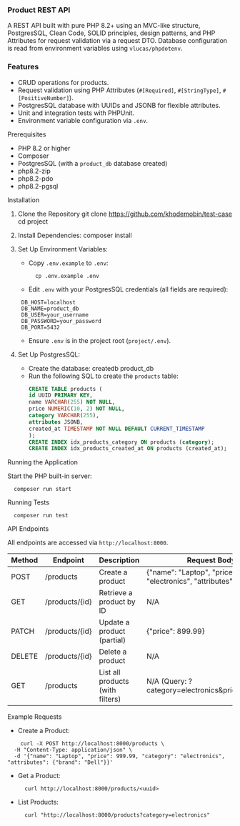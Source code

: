 ### Product REST API

A REST API built with pure PHP 8.2+ using an MVC-like structure, PostgresSQL, Clean Code, SOLID principles, design patterns, and PHP Attributes for request validation via a request DTO. Database configuration is read from environment variables using `vlucas/phpdotenv`.

### Features

- CRUD operations for products.
- Request validation using PHP Attributes (`#[Required]`, `#[StringType]`, `#[PositiveNumber]`).
- PostgresSQL database with UUIDs and JSONB for flexible attributes.
- Unit and integration tests with PHPUnit.
- Environment variable configuration via `.env`.

Prerequisites

- PHP 8.2 or higher
- Composer
- PostgresSQL (with a `product_db` database created)
- php8.2-zip
- php8.2-pdo
- php8.2-pgsql

Installation

1. Clone the Repository
   git clone https://github.com/khodemobin/test-case
   cd project

2. Install Dependencies:
   composer install

3. Set Up Environment Variables:
    - Copy `.env.example` to `.env`:
      ```
        cp .env.example .env 
      ```
    - Edit `.env` with your PostgresSQL credentials (all fields are required):
   ```
    DB_HOST=localhost
    DB_NAME=product_db
    DB_USER=your_username
    DB_PASSWORD=your_password
    DB_PORT=5432
    ```  

    - Ensure `.env` is in the project root (`project/.env`).

4. Set Up PostgresSQL:
    - Create the database:
      createdb product_db
    - Run the following SQL to create the `products` table:
      ```sql
      CREATE TABLE products (
      id UUID PRIMARY KEY,
      name VARCHAR(255) NOT NULL,
      price NUMERIC(10, 2) NOT NULL,
      category VARCHAR(255),
      attributes JSONB,
      created_at TIMESTAMP NOT NULL DEFAULT CURRENT_TIMESTAMP
      );
      CREATE INDEX idx_products_category ON products (category);
      CREATE INDEX idx_products_created_at ON products (created_at);
      ```
Running the Application

Start the PHP built-in server:
```shell
  composer run start
```

Running Tests
```shell
  composer run test
```

API Endpoints

All endpoints are accessed via `http://localhost:8000`.

| Method | Endpoint       | Description                      | Request Body (JSON) Example                                                                     |
|--------|----------------|----------------------------------|-------------------------------------------------------------------------------------------------|
| POST   | /products      | Create a product                 | {"name": "Laptop", "price": 999.99, "category": "electronics", "attributes": {"brand": "Dell"}} |
| GET    | /products/{id} | Retrieve a product by ID         | N/A                                                                                             |
| PATCH  | /products/{id} | Update a product (partial)       | {"price": 899.99}                                                                               |
| DELETE | /products/{id} | Delete a product                 | N/A                                                                                             |
| GET    | /products      | List all products (with filters) | N/A (Query: ?category=electronics&price_min=10&price_max=1000)                                  |

Example Requests

- Create a Product:
``` shell 
    curl -X POST http://localhost:8000/products \
  -H "Content-Type: application/json" \
  -d '{"name": "Laptop", "price": 999.99, "category": "electronics", "attributes": {"brand": "Dell"}}'
```
- Get a Product:
  ```shell
    curl http://localhost:8000/products/<uuid>
  ```

- List Products:
  ```shell
    curl "http://localhost:8000/products?category=electronics"
  ```